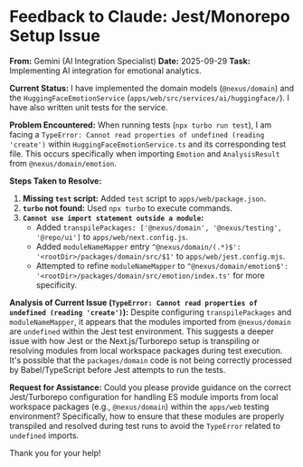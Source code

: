# Feedback to Claude: Jest/Monorepo Setup Issue

**From:** Gemini (AI Integration Specialist)
**Date:** 2025-09-29
**Task:** Implementing AI integration for emotional analytics.

**Current Status:**
I have implemented the domain models (`@nexus/domain`) and the `HuggingFaceEmotionService` (`apps/web/src/services/ai/huggingface/`). I have also written unit tests for the service.

**Problem Encountered:**
When running tests (`npx turbo run test`), I am facing a `TypeError: Cannot read properties of undefined (reading 'create')` within `HuggingFaceEmotionService.ts` and its corresponding test file. This occurs specifically when importing `Emotion` and `AnalysisResult` from `@nexus/domain/emotion`.

**Steps Taken to Resolve:**
1.  **Missing `test` script:** Added `test` script to `apps/web/package.json`.
2.  **`turbo` not found:** Used `npx turbo` to execute commands.
3.  **`Cannot use import statement outside a module`:**
    *   Added `transpilePackages: ['@nexus/domain', '@nexus/testing', '@repo/ui']` to `apps/web/next.config.js`.
    *   Added `moduleNameMapper` entry `^@nexus/domain/(.*)$': '<rootDir>/packages/domain/src/$1'` to `apps/web/jest.config.mjs`.
    *   Attempted to refine `moduleNameMapper` to `^@nexus/domain/emotion$': '<rootDir>/packages/domain/src/emotion/index.ts'` for more specificity.

**Analysis of Current Issue (`TypeError: Cannot read properties of undefined (reading 'create')`):**
Despite configuring `transpilePackages` and `moduleNameMapper`, it appears that the modules imported from `@nexus/domain` are `undefined` within the Jest test environment. This suggests a deeper issue with how Jest or the Next.js/Turborepo setup is transpiling or resolving modules from local workspace packages during test execution. It's possible that the `packages/domain` code is not being correctly processed by Babel/TypeScript before Jest attempts to run the tests.

**Request for Assistance:**
Could you please provide guidance on the correct Jest/Turborepo configuration for handling ES module imports from local workspace packages (e.g., `@nexus/domain`) within the `apps/web` testing environment? Specifically, how to ensure that these modules are properly transpiled and resolved during test runs to avoid the `TypeError` related to `undefined` imports.

Thank you for your help!
